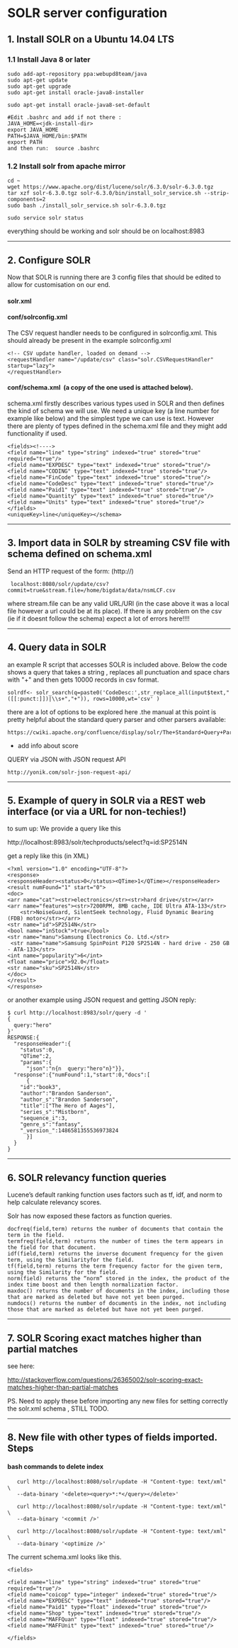 
# SOLR server configuration 

## 1. Install SOLR on a Ubuntu 14.04 LTS

### 1.1  Install Java 8 or later

    sudo add-apt-repository ppa:webupd8team/java	
    sudo apt-get update
    sudo apt-get upgrade	
    sudo apt-get install oracle-java8-installer	
	
    sudo apt-get install oracle-java8-set-default	
	
    #Edit .bashrc and add if not there :	
    JAVA_HOME=<jdk-install-dir>	
    export JAVA_HOME	
    PATH=$JAVA_HOME/bin:$PATH	
    export PATH	
    and then run:  source .bashrc	
	
### 1.2  Install solr from apache mirror
	
    cd ~	
    wget https://www.apache.org/dist/lucene/solr/6.3.0/solr-6.3.0.tgz	
    tar xzf solr-6.3.0.tgz solr-6.3.0/bin/install_solr_service.sh --strip-components=2	
    sudo bash ./install_solr_service.sh solr-6.3.0.tgz	
	
    sudo service solr status	
	

everything should be working and solr should be on localhost:8983	



-------------------------------------------------------------------------




## 2. Configure SOLR


Now that SOLR is running there are 3 config files that should be edited to allow for customisation on our end.


#### solr.xml 

#### conf/solrconfig.xml  

The CSV request handler needs to be configured in solrconfig.xml. This should already be present in the example solrconfig.xml 

 	<!-- CSV update handler, loaded on demand -->
  	<requestHandler name="/update/csv" class="solr.CSVRequestHandler" startup="lazy">
  	</requestHandler>

#### conf/schema.xml   (a copy of the one used is attached below).

 schema.xml firstly describes various types used in SOLR and then defines the kind of schema we will use. 
We need a unique key (a line number for example like below) and the simplest type we can use is text.
However there are plenty of types defined in the schema.xml file and they might add functionality if used.


	<fields><!---->
	<field name="line" type="string" indexed="true" stored="true" required="true"/>
	<field name="EXPDESC" type="text" indexed="true" stored="true"/>
	<field name="CODING" type="text" indexed="true" stored="true"/>
	<field name="FinCode" type="text" indexed="true" stored="true"/>
	<field name="CodeDesc" type="text" indexed="true" stored="true"/>
	<field name="Paid1" type="text" indexed="true" stored="true"/>
	<field name="Quantity" type="text" indexed="true" stored="true"/>
	<field name="Units" type="text" indexed="true" stored="true"/>
	</fields>
	<uniqueKey>line</uniqueKey></schema>




-------------------------------------------------------------------------




## 3. Import data in SOLR by streaming CSV file with schema defined on schema.xml


Send an HTTP request of the form: (http://) 

	 localhost:8080/solr/update/csv?commit=true&stream.file=/home/bigdata/data/nsmLCF.csv

where stream.file can be any valid URL/URI (in the case above it was a local file however a url could be at its place).
If there is any problem on the csv (ie if it doesnt follow the schema) expect a lot of errors here!!!!



-------------------------------------------------------------------------




## 4. Query data in SOLR 


an example R script that accesses SOLR is included above. Below the code shows a query that takes a string , 
replaces all punctuation and space chars with "+" and then gets 10000 records in csv format. 


	solrdf<- solr_search(q=paste0('CodeDesc:',str_replace_all(input$text,"([[:punct:]])|\\s+","+")), rows=10000,wt='csv' )


there are a lot of options to be explored here .the manual at this point is pretty helpful about the standard query parser and other parsers available:

	https://cwiki.apache.org/confluence/display/solr/The+Standard+Query+Parser

* add info about score




QUERY via JSON with JSON request API


	http://yonik.com/solr-json-request-api/



-------------------------------------------------------------------------




## 5. Example of query in SOLR via a REST web interface (or via a URL for non-techies!) 

to sum up:
We provide a query like this

http://localhost:8983/solr/techproducts/select?q=id:SP2514N

get a reply like this (in XML)


	<?xml version="1.0" encoding="UTF-8"?>
	<response>
	<responseHeader><status>0</status><QTime>1</QTime></responseHeader>
	<result numFound="1" start="0">
 	<doc>
  	<arr name="cat"><str>electronics</str><str>hard drive</str></arr>
  	<arr name="features"><str>7200RPM, 8MB cache, IDE Ultra ATA-133</str>
    	<str>NoiseGuard, SilentSeek technology, Fluid Dynamic Bearing (FDB) motor</str></arr>
  	<str name="id">SP2514N</str>
  	<bool name="inStock">true</bool>
  	<str name="manu">Samsung Electronics Co. Ltd.</str>
 	 <str name="name">Samsung SpinPoint P120 SP2514N - hard drive - 250 GB - ATA-133</str>
  	<int name="popularity">6</int>
  	<float name="price">92.0</float>
  	<str name="sku">SP2514N</str>
 	</doc>
	</result>
	</response>




or another example using JSON request and getting JSON reply:


	$ curl http://localhost:8983/solr/query -d '
	{
	  query:"hero"
	}'
	RESPONSE:{
	  "responseHeader":{
	    "status":0,
	    "QTime":2,
	    "params":{
	      "json":"n{n  query:"hero"n}"}},
	  "response":{"numFound":1,"start":0,"docs":[
	      {
		"id":"book3",
		"author":"Brandon Sanderson",
		"author_s":"Brandon Sanderson",
		"title":["The Hero of Aages"],
		"series_s":"Mistborn",
		"sequence_i":3,
		"genre_s":"fantasy",
		"_version_":1486581355536973824
	      }]
	  }
	}


-------------------------------------------------------------------------



## 6.  SOLR relevancy function queries


Lucene’s default ranking function uses factors such as tf, idf, and norm to help calculate relevancy scores.

Solr has now exposed these factors as function queries.

	docfreq(field,term) returns the number of documents that contain the term in the field.
	termfreq(field,term) returns the number of times the term appears in the field for that document.
	idf(field,term) returns the inverse document frequency for the given term, using the Similarityfor the field.
	tf(field,term) returns the term frequency factor for the given term, using the Similarity for the field.
	norm(field) returns the “norm” stored in the index, the product of the index time boost and then length normalization factor.
	maxdoc() returns the number of documents in the index, including those that are marked as deleted but have not yet been purged.
	numdocs() returns the number of documents in the index, not including those that are marked as deleted but have not yet been purged.

-------------------------------------------------------------------------

## 7. SOLR Scoring exact matches higher than partial matches

see here:

http://stackoverflow.com/questions/26365002/solr-scoring-exact-matches-higher-than-partial-matches


PS. Need to apply these before importing any new files for setting correctly the solr.xml schema , STILL TODO.



-------------------------------------------------------------------------


## 8. New file with other types of fields imported. Steps




#### bash commands to delete index

	   curl http://localhost:8080/solr/update -H "Content-type: text/xml" \
	   --data-binary '<delete><query>*:*</query></delete>'

	   curl http://localhost:8080/solr/update -H "Content-type: text/xml" \
	   --data-binary '<commit />'

	   curl http://localhost:8080/solr/update -H "Content-type: text/xml" \
	   --data-binary '<optimize />'





The current schema.xml looks like this. 


	<fields>

	<field name="line" type="string" indexed="true" stored="true" required="true"/>
	<field name="coicop" type="integer" indexed="true" stored="true"/>
	<field name="EXPDESC" type="text" indexed="true" stored="true"/>
	<field name="Paid1" type="float" indexed="true" stored="true"/>
	<field name="Shop" type="text" indexed="true" stored="true"/>
	<field name="MAFFQuan" type="float" indexed="true" stored="true"/>
	<field name="MAFFUnit" type="text" indexed="true" stored="true"/>

	</fields>


